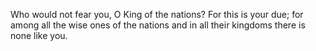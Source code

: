 Who would not fear you, O King of the nations? For this is your due; for among all the wise ones of the nations and in all their kingdoms there is none like you.
